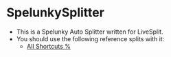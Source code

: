 # SpelunkySplitter

- This is a Spelunky Auto Splitter written for LiveSplit.
- You should use the following reference splits with it:
	- [All Shortcuts %](ReferenceSplits/AllShortcuts.lss)